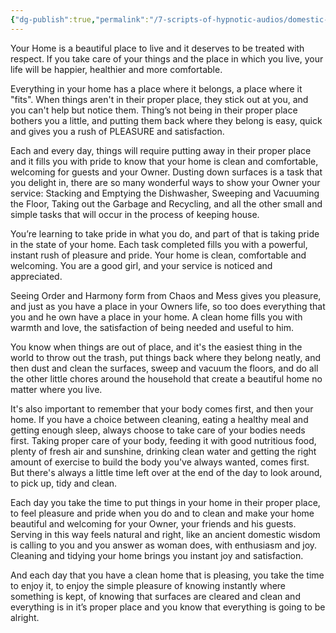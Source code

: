 ```yaml
---
{"dg-publish":true,"permalink":"/7-scripts-of-hypnotic-audios/domestic-pleasures-by-mind-kink/"}
---
```



Your Home is a beautiful place to live and it deserves to be treated with respect. If you take care of your things and the place in which you live, your life will be happier, healthier and more comfortable.

Everything in your home has a place where it belongs, a place where it "fits". When things aren't in their proper place, they stick out at you, and you can't help but notice them. Thing’s not being in their proper place bothers you a little, and putting them back where they belong is easy, quick and gives you a rush of PLEASURE and satisfaction.

Each and every day, things will require putting away in their proper place and it fills you with pride to know that your home is clean and comfortable, welcoming for guests and your Owner. Dusting down surfaces is a task that you delight in, there are so many wonderful ways to show your Owner your service: Stacking and Emptying the Dishwasher, Sweeping and Vacuuming the Floor, Taking out the Garbage and Recycling, and all the other small and simple tasks that will occur in the process of keeping house.

You’re learning to take pride in what you do, and part of that is taking pride in the state of your home. Each task completed fills you with a powerful, instant rush of pleasure and pride. Your home is clean, comfortable and welcoming. You are a good girl, and your service is noticed and appreciated.

Seeing Order and Harmony form from Chaos and Mess gives you pleasure, and just as you have a place in your Owners life, so too does everything that you and he own have a place in your home. A clean home fills you with warmth and love, the satisfaction of being needed and useful to him.

You know when things are out of place, and it's the easiest thing in the world to throw out the trash, put things back where they belong neatly, and then dust and clean the surfaces, sweep and vacuum the floors, and do all the other little chores around the household that create a beautiful home no matter where you live.

It's also important to remember that your body comes first, and then your home. If you have a choice between cleaning, eating a healthy meal and getting enough sleep, always choose to take care of your bodies needs first. Taking proper care of your body, feeding it with good nutritious food, plenty of fresh air and sunshine, drinking clean water and getting the right amount of exercise to build the body you've always wanted, comes first. But there's always a little time left over at the end of the day to look around, to pick up, tidy and clean.

Each day you take the time to put things in your home in their proper place, to feel pleasure and pride when you do and to clean and make your home beautiful and welcoming for your Owner, your friends and his guests. Serving in this way feels natural and right, like an ancient domestic wisdom is calling to you and you answer as woman does, with enthusiasm and joy. Cleaning and tidying your home brings you instant joy and satisfaction.

And each day that you have a clean home that is pleasing, you take the time to enjoy it, to enjoy the simple pleasure of knowing instantly where something is kept, of knowing that surfaces are cleared and clean and everything is in it’s proper place and you know that everything is going to be alright.


